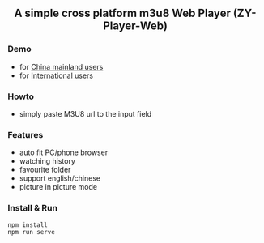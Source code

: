 
<h2 align="center">
A simple cross platform m3u8 Web Player (ZY-Player-Web)
</h2>

### Demo

- for [China mainland users](http://hunlongyu.gitee.io/zy-player-web/)
- for [International users](http://web.zyplayer.fun/)

### Howto

- simply paste M3U8 url to the input field

### Features

- auto fit PC/phone browser
- watching history
- favourite folder
- support english/chinese
- picture in picture mode

### Install & Run

```shell
npm install
npm run serve
```
